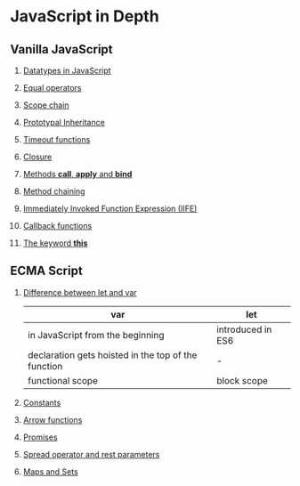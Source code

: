 # JavaScript in Depth

## Vanilla JavaScript

1. [Datatypes in JavaScript](./vanilla-javascript/datatypes)

2. [Equal operators](./vanilla-javascript/equal-operators.md)

3. [Scope chain](./vanilla-javascript/scope-chain.md)

4. [Prototypal Inheritance](./vanilla-javascript/prototypal-inheritance.md)

5. [Timeout functions](./vanilla-javascript/timeout-functions.md)

6. [Closure](./vanilla-javascript/closure.md)

7. [Methods **call**, **apply** and **bind**](./vanilla-javascript/call-apply-bind.md)

8. [Method chaining](./vanilla-javascript/method-chaining.md)

9. [Immediately Invoked Function Expression (IIFE)](./vanilla-javascript/immediately-invoked-function-expression.md)

10. [Callback functions](./vanilla-javascript/callback-functions.js)

11. [The keyword **this**](./vanilla-javascript/keyword-this)

## ECMA Script

1. [Difference between let and var](./ecma-script/let-var-difference.js)

    | var                                                   | let               |
    |-------------------------------------------------------|-------------------|
    | in JavaScript from the beginning                      | introduced in ES6 |
    | declaration gets hoisted in the top of the function   | -                 |
    | functional scope                                      | block scope       |

2. [Constants](./ecma-script/constants.js)

3. [Arrow functions](./ecma-script/arrow-functions.js)

4. [Promises](./ecma-script/promises.js)

5. [Spread operator and rest parameters](./ecma-script/spread-operator-and-rest-parameters)

6. [Maps and Sets](./ecma-script/maps-and-sets)